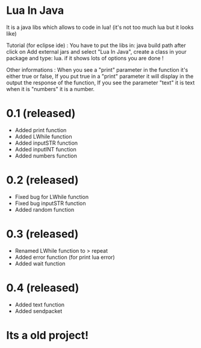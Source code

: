 # Lua In Java
 It is a java libs which allows to code in lua! (it's not too much lua but it looks like)

Tutorial (for eclipse ide) : 
You have to put the libs in: java build path after click on Add external jars and select "Lua In Java", 
create a class in your package and type: lua. if it shows lots of options you are done !

Other informations :
When you see a "print" parameter in the function it's either true or false,
If you put true in a "print" parameter it will display in the output the response of the function,
If you see the parameter "text" it is text when it is "numbers" it is a number.

# 0.1 (released)
- Added print function
- Added LWhile function
- Added inputSTR function
- Added inputINT function
- Added numbers function

# 0.2 (released)
- Fixed bug for LWhile function
- Fixed bug inputSTR function
- Added random function

# 0.3 (released)
- Renamed LWhile function to > repeat
- Added error function (for print lua error)
- Added wait function

# 0.4 (released)
- Added text function
- Added sendpacket

# Its a old project!
